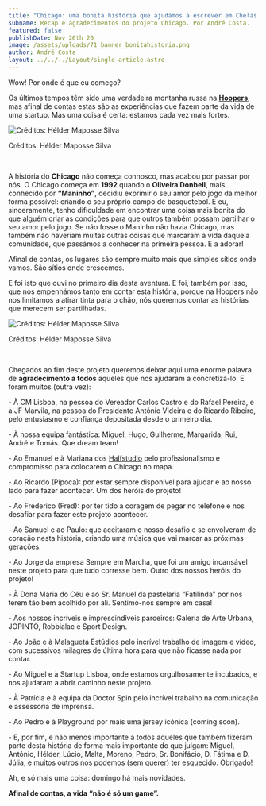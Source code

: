 ```yaml
---
title: "Chicago: uma bonita história que ajudámos a escrever em Chelas."
subname: Recap e agradecimentos do projeto Chicago. Por André Costa.
featured: false
publishDate: Nov 26th 20
image: /assets/uploads/71_banner_bonitahistoria.png
author: André Costa
layout: ../../../Layout/single-article.astro
---
```

Wow! Por onde é que eu começo?

Os últimos tempos têm sido uma verdadeira montanha russa na **[Hoopers](https://hoopers.club/)**, mas afinal de contas estas são as experiências que fazem parte da vida de uma startup. Mas uma coisa é certa: estamos cada vez mais fortes.

![Créditos: Hélder Maposse Silva](/assets/uploads/recap_1.jpeg "Créditos: Hélder Maposse Silva")

Créditos: Hélder Maposse Silva

</br>

A história do **Chicago** não começa connosco, mas acabou por passar por nós. O Chicago começa em **1992** quando o **Oliveira Donbell**, mais conhecido por **“Maninho”**, decidiu exprimir o seu amor pelo jogo da melhor forma possível: criando o seu próprio campo de basquetebol. E eu, sinceramente, tenho dificuldade em encontrar uma coisa mais bonita do que alguém criar as condições para que outros também possam partilhar o seu amor pelo jogo. Se não fosse o Maninho não havia Chicago, mas também não haveriam muitas outras coisas que marcaram a vida daquela comunidade, que passámos a conhecer na primeira pessoa. E a adorar!

Afinal de contas, os lugares são sempre muito mais que simples sítios onde vamos. São sítios onde crescemos.

E foi isto que ouvi no primeiro dia desta aventura. E foi, também por isso, que nos empenhámos tanto em contar esta história, porque na Hoopers não nos limitamos a atirar tinta para o chão, nós queremos contar as histórias que merecem ser partilhadas.

![Créditos: Hélder Maposse Silva](/assets/uploads/recap_2.jpeg "Créditos: Hélder Maposse Silva")

Créditos: Hélder Maposse Silva

</br>

Chegados ao fim deste projeto queremos deixar aqui uma enorme palavra de **agradecimento a todos** aqueles que nos ajudaram a concretizá-lo. E foram muitos (outra vez):

\- À CM Lisboa, na pessoa do Vereador Carlos Castro e do Rafael Pereira, e à JF Marvila, na pessoa do Presidente António Videira e do Ricardo Ribeiro, pelo entusiasmo e confiança depositada desde o primeiro dia.

\- À nossa equipa fantástica: Miguel, Hugo, Guilherme, Margarida, Rui, André e Tomás. Que dream team!

\- Ao Emanuel e à Mariana dos [Halfstudio](https://halfstudio.net/) pelo profissionalismo e compromisso para colocarem o Chicago no mapa.

\- Ao Ricardo (Pipoca): por estar sempre disponível para ajudar e ao nosso lado para fazer acontecer. Um dos heróis do projeto!

\- Ao Frederico (Fred): por ter tido a coragem de pegar no telefone e nos desafiar para fazer este projeto acontecer.

\- Ao Samuel e ao Paulo: que aceitaram o nosso desafio e se envolveram de coração nesta história, criando uma música que vai marcar as próximas gerações.

\- Ao Jorge da empresa Sempre em Marcha, que foi um amigo incansável neste projeto para que tudo corresse bem. Outro dos nossos heróis do projeto!

\- À Dona Maria do Céu e ao Sr. Manuel da pastelaria “Fatilinda” por nos terem tão bem acolhido por ali. Sentimo-nos sempre em casa!

\- Aos nossos incríveis e imprescindíveis parceiros: Galeria de Arte Urbana, JOPINTO, Robbialac e Sport Design.

\- Ao João e à Malagueta Estúdios pelo incrível trabalho de imagem e vídeo, com sucessivos milagres de última hora para que não ficasse nada por contar.

\- Ao Miguel e à Startup Lisboa, onde estamos orgulhosamente incubados, e nos ajudaram a abrir caminho neste projeto.

\- À Patrícia e à equipa da Doctor Spin pelo incrível trabalho na comunicação e assessoria de imprensa.

\- Ao Pedro e à Playground por mais uma jersey icónica (coming soon).

\- E, por fim, e não menos importante a todos aqueles que também fizeram parte desta história de forma mais importante do que julgam: Miguel, António, Hélder, Lúcio, Malta, Moreno, Pedro, Sr. Bonifácio, D. Fátima e D. Júlia, e muitos outros nos podemos (sem querer) ter esquecido. Obrigado!

Ah, e só mais uma coisa: domingo há mais novidades.

**Afinal de contas, a vida “não é só um game”.**